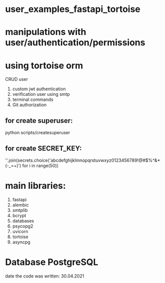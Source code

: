 # user_examples_fastapi_tortoise

# manipulations with user/authentication/permissions 
# using tortoise orm
CRUD user
1) custom jwt authentication
2) verification user using smtp
3) terminal commands
4) Git authorization

## for create superuser:
python scripts/createsuperuser

## for create SECRET_KEY:
''.join(secrets.choice('abcdefghijklmnopqrstuvwxyz0123456789!@#$%^&*(-_=+)') for i in range(50))

# main libraries:
1) fastapi
2) alembic
3) smtplib
4) bcrypt
5) databases
6) psycopg2
7) uvicorn
8) tortoise
9) asyncpg

# Database PostgreSQL
date the code was written: 30.04.2021
